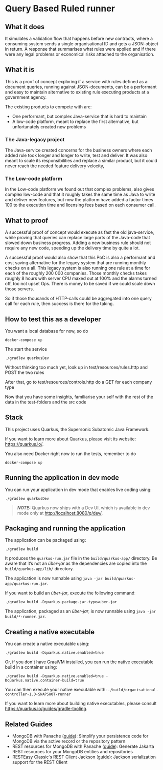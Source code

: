 # Query Based Ruled runner

## What it does
It simulates a validation flow that happens before new contracts, where a consuming system sends a single organisational ID and gets a JSON-object in return.
A response that summarises what rules were applied and if there were any legal problems or economical risks attached to the organisation.

## What it is
This is a proof of concept exploring if a service with rules defined as a document queries, running against JSON-documents, can be a performant and easy to maintain alternative to existing rule executing products at a government agency.

The existing products to compete with are: 
- One performant, but complex Java-service that is hard to maintain
- A low-code platform, meant to replace the first alternative, but unfortunately created new problems

### The Java-legacy project
The Java-service created concerns for the business owners where each added rule took longer and longer to write, test and deliver.
It was also meant to scale its responsibilities and replace a similar product, but it could never reach the needed feature delivery velocity,

### The Low-code platform
In the Low-code platform we found out that complex problems, also gives complex low-code and that it roughly takes the same time as Java to write and deliver new features, but now the platform have added a factor times 100 to the execution time and licensing fees based on each consumer call.

## What to proof
A successful proof of concept would execute as fast the old java-service, while proving that queries can replace large parts of the Java-code that slowed down business progress. 
Adding a new business rule should not require any new code, speeding up the delivery time by quite a lot. 

A successful proof would also show that this PoC is also a performant and cost saving alternative for the legacy system that are running monthly checks on a all. 
This legacy system is also running one rule at a time for each of the roughly 200 000 companies.
Those monthly checks takes roughly 8 hours with server CPU maxed out at 100% and the alarms turned off, too not upset Ops. 
There is money to be saved if we could scale down those servers.

So if those thousands of HTTP-calls could be aggregated into one query call for each rule, then success is there for the taking.

## How to test this as a developer
You want a local database for now, so do
```
docker-compose up
```
The start the service
```shell script
./gradlew quarkusDev
```
Without thinking too much yet, look up in test/resources/rules.http and POST the two rules

After that, go to test/resources/controls.http do a GET for each company type

Now that you have some insights, familiarise your self with the rest of the data in the test-folders and the src code


## Stack
This project uses Quarkus, the Supersonic Subatomic Java Framework.

If you want to learn more about Quarkus, please visit its website: <https://quarkus.io/>.

You also need Docker right now to run the tests, remember to do 
```
docker-compose up
```

## Running the application in dev mode

You can run your application in dev mode that enables live coding using:

```shell script
./gradlew quarkusDev
```

> **_NOTE:_**  Quarkus now ships with a Dev UI, which is available in dev mode only at <http://localhost:8080/q/dev/>.

## Packaging and running the application

The application can be packaged using:

```shell script
./gradlew build
```

It produces the `quarkus-run.jar` file in the `build/quarkus-app/` directory.
Be aware that it’s not an _über-jar_ as the dependencies are copied into the `build/quarkus-app/lib/` directory.

The application is now runnable using `java -jar build/quarkus-app/quarkus-run.jar`.

If you want to build an _über-jar_, execute the following command:

```shell script
./gradlew build -Dquarkus.package.jar.type=uber-jar
```

The application, packaged as an _über-jar_, is now runnable using `java -jar build/*-runner.jar`.

## Creating a native executable

You can create a native executable using:

```shell script
./gradlew build -Dquarkus.native.enabled=true
```

Or, if you don't have GraalVM installed, you can run the native executable build in a container using:

```shell script
./gradlew build -Dquarkus.native.enabled=true -Dquarkus.native.container-build=true
```

You can then execute your native executable with: `./build/organisational-controller-1.0-SNAPSHOT-runner`

If you want to learn more about building native executables, please consult <https://quarkus.io/guides/gradle-tooling>.

## Related Guides

- MongoDB with Panache ([guide](https://quarkus.io/guides/mongodb-panache)): Simplify your persistence code for MongoDB
  via the active record or the repository pattern
- REST resources for MongoDB with Panache ([guide](https://quarkus.io/guides/rest-data-panache)): Generate Jakarta REST
  resources for your MongoDB entities and repositories
- RESTEasy Classic's REST Client Jackson ([guide](https://quarkus.io/guides/resteasy-client)): Jackson serialization
  support for the REST Client

